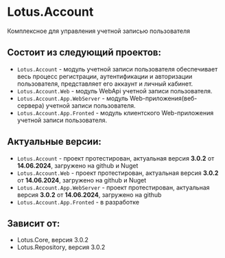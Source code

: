 # Lotus.Account
Комплексное для управления учетной записью пользователя

## Состоит из следующий проектов:
 - `Lotus.Account` - модуль учетной записи пользователя обеспечивает весь процесс регистрации, аутентификации и авторизации пользователя, представляет его аккаунт и личный кабинет.
 - `Lotus.Account.Web` - модуль WebApi учетной записи пользователя.
 - `Lotus.Account.App.WebServer` - модуль Web-приложения(веб-сервера) учетной записи пользователя.
 - `Lotus.Account.App.Fronted` - модуль клиентского Web-приложения учетной записи пользователя.

## Актуальные версии:
 - `Lotus.Account` - проект протестирован, актуальная версия **3.0.2** от **14.06.2024**, загружено на github и Nuget
 - `Lotus.Account.Web` - проект протестирован, актуальная версия **3.0.2** от **14.06.2024**, загружено на github и Nuget
 - `Lotus.Account.App.WebServer` - проект протестирован, актуальная версия **3.0.2** от **14.06.2024**, загружено на github
 - `Lotus.Account.App.Fronted` -  в разработке

## Зависит от:
 - Lotus.Core, версия 3.0.2
 - Lotus.Repository, версия 3.0.2
